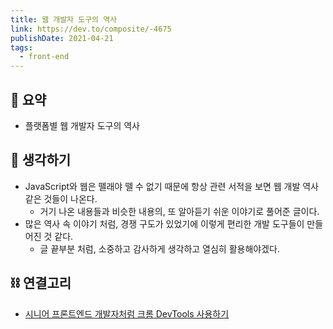 ```yaml
---
title: 웹 개발자 도구의 역사
link: https://dev.to/composite/-4675
publishDate: 2021-04-21
tags:
  - front-end
---
```

## 📝 요약 
- 플랫폼별 웹 개발자 도구의 역사  

## 🤔 생각하기 
- JavaScript와 웹은 뗄래야 뗄 수 없기 때문에 항상 관련 서적을 보면 웹 개발 역사 같은 것들이 나온다.  
  - 거기 나온 내용들과 비슷한 내용의, 또 알아듣기 쉬운 이야기로 풀어준 글이다.  
- 많은 역사 속 이야기 처럼, 경쟁 구도가 있었기에 이렇게 편리한 개발 도구들이 만들어진 것 같다.  
  - 글 끝부분 처럼, 소중하고 감사하게 생각하고 열심히 활용해야겠다.  

## ⛓ 연결고리
- [시니어 프론트엔드 개발자처럼 크롬 DevTools 사용하기](../Dev/use-chrome-devTools-like-a-senior-frontend-developer)